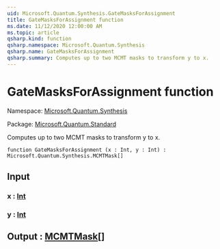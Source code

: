 ```yaml
---
uid: Microsoft.Quantum.Synthesis.GateMasksForAssignment
title: GateMasksForAssignment function
ms.date: 11/12/2020 12:00:00 AM
ms.topic: article
qsharp.kind: function
qsharp.namespace: Microsoft.Quantum.Synthesis
qsharp.name: GateMasksForAssignment
qsharp.summary: Computes up to two MCMT masks to transform y to x.
---
```


# GateMasksForAssignment function

Namespace: [Microsoft.Quantum.Synthesis](xref:Microsoft.Quantum.Synthesis)

Package: [Microsoft.Quantum.Standard](https://nuget.org/packages/Microsoft.Quantum.Standard)


Computes up to two MCMT masks to transform y to x.

```qsharp
function GateMasksForAssignment (x : Int, y : Int) : Microsoft.Quantum.Synthesis.MCMTMask[]
```


## Input

### x : [Int](xref:microsoft.quantum.lang-ref.int)




### y : [Int](xref:microsoft.quantum.lang-ref.int)





## Output : [MCMTMask](xref:Microsoft.Quantum.Synthesis.MCMTMask)[]

